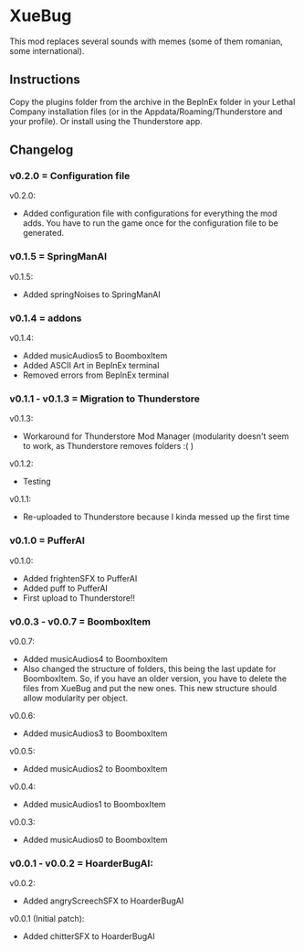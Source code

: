 # XueBug
This mod replaces several sounds with memes (some of them romanian, some international).

## Instructions

Copy the plugins folder from the archive in the BepInEx folder in your Lethal Company installation files (or in the Appdata/Roaming/Thunderstore and your profile). Or install using the Thunderstore app.

## Changelog

### v0.2.0 = Configuration file

v0.2.0:
- Added configuration file with configurations for everything the mod adds. You have to run the game once for the configuration file to be generated.

### v0.1.5 = SpringManAI

v0.1.5:
- Added springNoises to SpringManAI

### v0.1.4 = addons

v0.1.4:
- Added musicAudios5 to BoomboxItem
- Added ASCII Art in BepInEx terminal
- Removed errors from BepInEx terminal

### v0.1.1 - v0.1.3 = Migration to Thunderstore

v0.1.3:
- Workaround for Thunderstore Mod Manager (modularity doesn't seem to work, as Thunderstore removes folders :( )

v0.1.2:
- Testing

v0.1.1:
- Re-uploaded to Thunderstore because I kinda messed up the first time

### v0.1.0 = PufferAI

v0.1.0:
- Added frightenSFX to PufferAI
- Added puff to PufferAI
- First upload to Thunderstore!!

### v0.0.3 - v0.0.7 = BoomboxItem

v0.0.7:
- Added musicAudios4 to BoomboxItem
- Also changed the structure of folders, this being the last update for BoomboxItem. So, if you have an older version, you have to delete the files from XueBug and put the new ones. This new structure should allow modularity per object.

v0.0.6:
- Added musicAudios3 to BoomboxItem

v0.0.5:
- Added musicAudios2 to BoomboxItem

v0.0.4:
- Added musicAudios1 to BoomboxItem

v0.0.3:
- Added musicAudios0 to BoomboxItem

### v0.0.1 - v0.0.2 = HoarderBugAI:

v0.0.2:
- Added angryScreechSFX to HoarderBugAI

v0.0.1 (Initial patch):
- Added chitterSFX to HoarderBugAI


